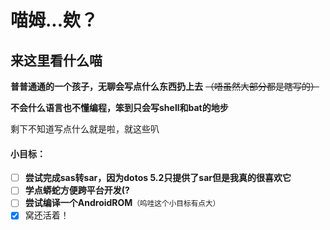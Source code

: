 # 喵姆...欸？
## 来这里看什么喵


**普普通通的一个孩子，无聊会写点什么东西扔上去** ~~（唔虽然大部分都是瞎写的）~~

**不会什么语言也不懂编程，笨到只会写shell和bat的地步**

剩下不知道写点什么就是啦，就这些叭

#### 小目标：

- [ ] **尝试完成sas转sar，因为dotos 5.2只提供了sar但是我真的很喜欢它**
- [ ] **学点蟒蛇方便跨平台开发(?**
- [ ] **尝试编译一个AndroidROM**<small>（呜哇这个小目标有点大）</small>
- [x] 窝还活着！
